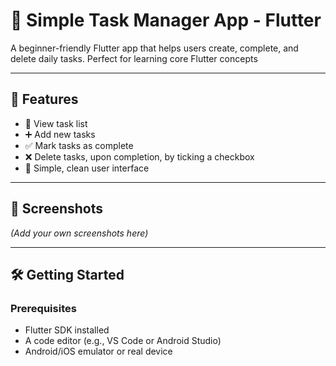 # 📝 Simple Task Manager App - Flutter

A beginner-friendly Flutter app that helps users create, complete, and delete daily tasks. Perfect for learning core Flutter concepts

---

## 🚀 Features

- 🧾 View task list
- ➕ Add new tasks
- ✅ Mark tasks as complete
- ❌ Delete tasks, upon completion, by ticking a checkbox
- 🎨 Simple, clean user interface

---

## 📸 Screenshots

*(Add your own screenshots here)*

---

## 🛠 Getting Started

### Prerequisites
- Flutter SDK installed
- A code editor (e.g., VS Code or Android Studio)
- Android/iOS emulator or real device
